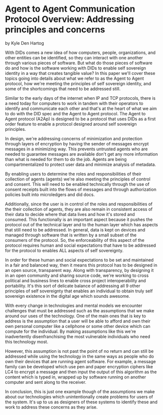 # Agent to Agent Communication Protocol Overview: Addressing principles and concerns
by Kyle Den Hartog

With DIDs comes a new idea of how computers, people, organizations, and other entities can be identified, so they can interact with one another through various pieces of software. But what do those pieces of software do and how is the software working with DIDs to enable self sovereign identity in a way that creates tangible value? In this paper we'll cover these topics going into details about what we refer to as the Agent to Agent protocol, how we're meeting the principles of self sovereign identity, and some of the shortcomings that need to be addressed still.

Similar to the early days of the internet when IP and TCP protocols, there is a need today for computers to work in tandem with their operators to identify and communicate each other and that's at the heart of what we aim to do with the DID spec and the Agent to Agent protocol. The Agent to Agent protocol (A2Ap) is designed to be a protocol that uses DIDs as a first order feature to enable a protocol designed around self sovereign principles.

In design, we're addressing concerns of minimization and protection through layers of encryption by having the sender of messages encrypt messages in a minimizing way. This prevents untrusted agents who are needed to guarantee messages are available don't get any more information than what is needed for them to do the job. Agents are being compartmentalized to protect user data and minimize analysis of metadata.

By enabling users to determine the roles and responsibilities of their collection of agents (agents) we're also meeting the principles of control and consent. This will need to be enabled technically through the use of consent receipts built into the flows of messages and through authorization policies built into microledgers and did docs. 

Additionally, since the user is in control of the roles and responsibilities of the their collection of agents, they are also remain in consistent access of their data to decide where that data lives and how it's stored and consumed. This functionally is an important aspect because it pushes the protocol out of the technical layer and to the human layer which has aspects that still need to be addressed. In general, data is kept on devices and managed through software that is written by a small subset of the consumers of the protocol. So, the enforceability of this aspect of the protocol requires human and social expectations that have to be addressed for the protocol to enables ALL aspects of self sovereignty.

In order for these human and social expectations to be set and maintained in a fair and balanced way, then it means this protocol has to be designed in an open source, transparent way. Along with transparency, by designing it in an open community and sharing source code, we're working to cross political and business lines to enable cross project interoperability and portability. It's this sort of delicate balance of addressing all 9 other principles of self sovereignty that enables an individual to obtain truly self sovereign existence in the digital age which sounds awesome.

With every change in technologies and mental models we encounter challenges that must be addressed such as the assumptions that we make around our uses of the technology. One of the main ones that is key to address is the assumption that a user will be able to afford and own their own personal computer like a cellphone or some other device which can compute for the individual. By making assumptions like this we're inadvertently disenfranchising the most vulnerable individuals who need this technology most. 

However, this assumption is not past the point of no return and can still be addressed while using the technology in the same ways as people who do own their devices that are running agent software. For example, a message family can be developed which use pen and paper encryption ciphers like LC4 to encrypt a message and then input the output of this algorithm as the content which is typed in, wrapped up by software running on another computer and sent along to the receiver.

In conclusion, this is just one example though of the assumptions we make about our technologies which unintentionally create problems for users of the system. It's up to us as designers of these systems to identify these and work to address these concerns as they arise.
